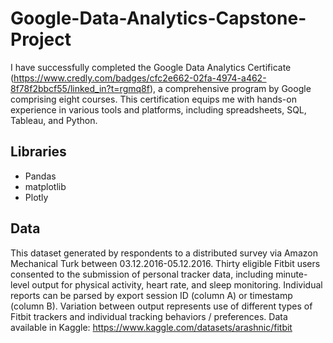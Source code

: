 # Google-Data-Analytics-Capstone-Project


I have successfully completed the Google Data Analytics Certificate (https://www.credly.com/badges/cfc2e662-02fa-4974-a462-8f78f2bbcf55/linked_in?t=rgmq8f), a comprehensive program by Google comprising eight courses. This certification equips me with hands-on experience in various tools and platforms, including spreadsheets, SQL, Tableau, and Python.

## Libraries
- Pandas
- matplotlib
- Plotly

## Data
This dataset generated by respondents to a distributed survey via Amazon Mechanical Turk between 03.12.2016-05.12.2016. Thirty eligible Fitbit users consented to the submission of personal tracker data, including minute-level output for physical activity, heart rate, and sleep monitoring. Individual reports can be parsed by export session ID (column A) or timestamp (column B). Variation between output represents use of different types of Fitbit trackers and individual tracking behaviors / preferences.
Data available in Kaggle: https://www.kaggle.com/datasets/arashnic/fitbit
